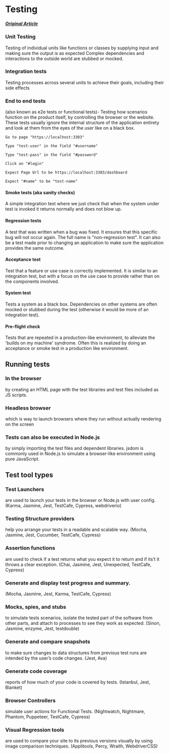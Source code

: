 # Testing 
#####  [Original Article](https://medium.com/welldone-software/an-overview-of-javascript-testing-7ce7298b9870)  

### Unit Testing 
Testing of individual units like functions or classes by supplying input and making sure the output is as expected
Complex dependencies and interactions to the outside world are stubbed or mocked.

### Integration tests 
Testing processes across several units to achieve their goals, including their side effects

### End to end tests
(also known as e2e tests or functional tests)- Testing how scenarios function on the product itself, by controlling the browser or the website. These tests usually ignore the internal structure of the application entirety and look at them from the eyes of the user like on a black box.

```
Go to page "https://localhost:3303"

Type "test-user" in the field "#username"

Type "test-pass" in the field "#password"

Click on "#login"

Expect Page Url to be https://localhost:3303/dashboard

Expect "#name" to be "test-name"
```

#### Smoke tests (aka sanity checks) 
A simple integration test where we just check that when the system under test is invoked it returns normally and does not blow up.

#### Regression tests 
A test that was written when a bug was fixed. It ensures that this specific bug will not occur again. The full name is "non-regression test". It can also be a test made prior to changing an application to make sure the application provides the same outcome.

#### Acceptance test 
Test that a feature or use case is correctly implemented. It is similar to an integration test, but with a focus on the use case to provide rather than on the components involved.

#### System test
Tests a system as a black box. Dependencies on other systems are often mocked or stubbed during the test (otherwise it would be more of an integration test).

#### Pre-flight check
Tests that are repeated in a production-like environment, to alleviate the 'builds on my machine' syndrome. Often this is realized by doing an acceptance or smoke test in a production like environment.

## Running tests

### In the browser 
by creating an HTML page with the test libraries and test files included as JS scripts.

### Headless browser 
which is way to launch browsers where they run without actually rendering on the screen

### Tests can also be executed in Node.js
by simply importing the test files and dependent libraries. jsdom is commonly used in Node.js to simulate a browser-like environment using pure JavaScript.

## Test tool types

### Test Launchers 
are used to launch your tests in the browser or Node.js with user config. (Karma, Jasmine, Jest, TestCafe, Cypress, webdriverio)

### Testing Structure providers 
help you arrange your tests in a readable and scalable way. (Mocha, Jasmine, Jest, Cucumber, TestCafe, Cypress)

### Assertion functions 
are used to check if a test returns what you expect it to return and if its’t it throws a clear exception. (Chai, Jasmine, Jest, Unexpected, TestCafe, Cypress)

### Generate and display test progress and summary.
(Mocha, Jasmine, Jest, Karma, TestCafe, Cypress)

### Mocks, spies, and stubs
to simulate tests scenarios, isolate the tested part of the software from other parts, and attach to processes to see they work as expected. (Sinon, Jasmine, enzyme, Jest, testdouble)

### Generate and compare snapshots
to make sure changes to data structures from previous test runs are intended by the user’s code changes. (Jest, Ava)

### Generate code coverage
reports of how much of your code is covered by tests. (Istanbul, Jest, Blanket)

### Browser Controllers 
simulate user actions for Functional Tests. (Nightwatch, Nightmare, Phantom, Puppeteer, TestCafe, Cypress)

### Visual Regression tools 
are used to compare your site to its previous versions visually by using image comparison techniques.
(Applitools, Percy, Wraith, WebdriverCSS)
